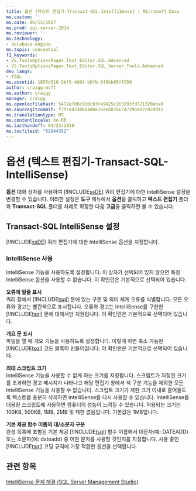 ```yaml
---
title: 옵션 (텍스트 편집기-Transact-SQL-IntelliSense) | Microsoft Docs
ms.custom: ''
ms.date: 06/13/2017
ms.prod: sql-server-2014
ms.reviewer: ''
ms.technology:
- database-engine
ms.topic: conceptual
f1_keywords:
- VS.ToolsOptionsPages.Text_Editor.SQL.Advanced
- VS.ToolsOptionsPages.Text_Editor.SQL_Server_Tools.Advanced
dev_langs:
- TSQL
ms.assetid: 1855d916-5bf9-4d94-b0fb-9f9bb05ff950
author: craigg-msft
ms.author: craigg
manager: craigg
ms.openlocfilehash: 5472e7d0c910c03f49425c263293fd721320eba9
ms.sourcegitcommit: f7fced330b64d6616aeb8766747295807c92dd41
ms.translationtype: MT
ms.contentlocale: ko-KR
ms.lasthandoff: 04/23/2019
ms.locfileid: "62844352"
---
```

# <a name="options-text-editor-transact-sql-intellisense"></a>옵션 (텍스트 편집기-Transact-SQL-IntelliSense)
  **옵션** 대화 상자를 사용하여 [!INCLUDE[ssDE](../includes/ssde-md.md)] 쿼리 편집기에 대한 IntelliSense 설정을 변경할 수 있습니다. 이러한 설정은 **도구** 메뉴에서 **옵션**을 클릭하고 **텍스트 편집기** 폴더와 **Transact-SQL** 폴더를 차례로 확장한 다음 **고급**을 클릭하면 볼 수 있습니다.  
  
## <a name="transact-sql-intellisense-settings"></a>Transact-SQL IntelliSense 설정  
 [!INCLUDE[ssDE](../includes/ssde-md.md)] 쿼리 편집기에 대한 IntelliSense 옵션을 지정합니다.  
  
### <a name="enable-intellisense"></a>IntelliSense 사용  
 IntelliSense 기능을 사용하도록 설정합니다. 이 상자가 선택되어 있지 않으면 특정 IntelliSense 옵션을 사용할 수 없습니다. 이 확인란은 기본적으로 선택되어 있습니다.  
  
 **오류에 밑줄 표시**  
 쿼리 창에서 [!INCLUDE[tsql](../includes/tsql-md.md)] 문에 있는 구문 및 의미 체계 오류를 식별합니다. 모든 오류와 경고는 빨간색으로 표시됩니다. 오류와 경고는 IntelliSense를 구현한 [!INCLUDE[tsql](../includes/tsql-md.md)] 문에 대해서만 지원됩니다. 이 확인란은 기본적으로 선택되어 있습니다.  
  
 **개요 문 표시**  
 파일을 열 때 개요 기능을 사용하도록 설정합니다. 이렇게 하면 축소 가능한 [!INCLUDE[tsql](../includes/tsql-md.md)] 코드 블록이 만들어집니다. 이 확인란은 기본적으로 선택되어 있습니다.  
  
 **최대 스크립트 크기**  
 IntelliSense 기능을 사용할 수 없게 하는 크기를 지정합니다. 스크립트가 지정된 크기를 초과하면 경고 메시지가 나타나고 해당 편집기 창에서 색 구분 기능을 제외한 모든 IntelliSense 기능을 사용할 수 없습니다. 스크립트 크기가 제한 크기 이내로 줄어들도록 텍스트를 충분히 삭제하면 IntelliSense를 다시 사용할 수 있습니다. IntelliSense를 대용량 스크립트에 사용하면 컴퓨터의 성능이 느려질 수 있습니다. 허용되는 크기는 100KB, 500KB, 1MB, 2MB 및 제한 없음입니다. 기본값은 1MB입니다.  
  
 **기본 제공 함수 이름의 대/소문자 구분**  
 완성 목록에 포함된 기본 제공 [!INCLUDE[tsql](../includes/tsql-md.md)] 함수 이름에서 대문자(예: DATEADD) 또는 소문자(예: dateadd) 중 어떤 문자를 사용할 것인지를 지정합니다. 사용 중인 [!INCLUDE[tsql](../includes/tsql-md.md)] 코딩 규칙에 가장 적합한 옵션을 선택합니다.  
  
## <a name="see-also"></a>관련 항목  
 [IntelliSense 문제 해결 &#40;SQL Server Management Studio&#41;](../relational-databases/scripting/troubleshooting-intellisense.md)  
  
  
